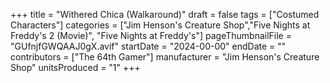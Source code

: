 +++
title = "Withered Chica (Walkaround)"
draft = false
tags = ["Costumed Characters"]
categories = ["Jim Henson's Creature Shop","Five Nights at Freddy's 2 (Movie)", "Five Nights at Freddy's"]
pageThumbnailFile = "GUfnjfGWQAAJ0gX.avif"
startDate = "2024-00-00"
endDate = ""
contributors = ["The 64th Gamer"]
manufacturer = "Jim Henson's Creature Shop"
unitsProduced = "1"
+++
